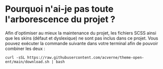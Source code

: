 # Pourquoi n'ai-je pas toute l'arborescence du projet ?
Afin d'optimiser au mieux la maintenance du projet, les fichiers SCSS ainsi que les skins (défaut et dyslexique) ne sont pas inclus dans ce projet.
Vous pouvez exécuter la commande suivante dans votre terminal afin de pouvoir combiner les deux :
```
curl -sSL https://raw.githubusercontent.com/acverne/theme-open-ent/main/download.sh | bash
```
